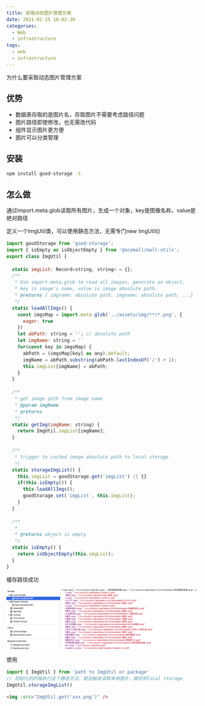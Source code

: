 ```yaml
---
title: 前端动态图片管理方案
date: 2021-02-25 18:02:30
categories:
  - Web
  - infrastructure
tags:
  - web
  - infrastructure
---
```


为什么要采取动态图片管理方案

## 优势

- 数据表存取的是图片名，存取图片不需要考虑路径问题
- 图片路径即使修改，也无需改代码
- 组件显示图片更方便
- 图片可以分类管理

<!-- more -->

## 安装

```sh
npm install good-storage -S
```

## 怎么做

通过import.meta.glob读取所有图片，生成一个对象，key是图像名称，value是绝对路径

定义一个ImgUtil类，可以使用静态方法，无需专门new ImgUtil()

```javascript
import goodStorage from 'good-storage';
import { isEmpty as isObjectEmpty } from '@acemall/mall-utils';
export class ImgUtil {

  static imgList: Record<string, string> = {};
  /**
   * Use import.meta.glob to read all images, generate an object, 
   * key is image's name, value is image absolute path.
   * @returns { imgname: absolute path, imgname: absolute path, ...}
   */
  static loadAllImgs() {
    const imgsMap = import.meta.glob('../assets/img/**/*.png', {
      eager: true
    })
    let abPath: string = ''; // absolute path
    let imgName: string = ''
    for(const key in imgsMap) {
      abPath = (imgsMap[key] as any).default;
      imgName = abPath.substring(abPath.lastIndexOf('/') + 1);
      this.imgList[imgName] = abPath;
    }
  }

  /**
   * get image path from image name
   * @param imgName 
   * @returns 
   */
  static getImg(imgName: string) {
    return ImgUtil.imgList[imgName];
  }

  /**
   * trigger to cached image absolute path to local storage
   */
  static storageImgList() {
    this.imgList = goodStorage.get('imgList') || {}
    if(this.isEmpty()) {
      this.loadAllImgs();
      goodStorage.set('imgList', this.imgList);
    }
  }

  /**
   * 
   * @returns object is empty
   */
  static isEmpty() {
    return isObjectEmpty(this.imgList);
  }
}
```

缓存路径成功

![](/pics/infrastructure/img-storage.png)

使用

```javascript
import { ImgUtil } from 'path to ImgUtil or package'
// 初始化的时候执行这个静态方法，就会触发读取本地图片，缓存到local storage
ImgUtil.storageImgList()
```

```html
<img :src="ImgUtil.get('xxx.png')" />
```



